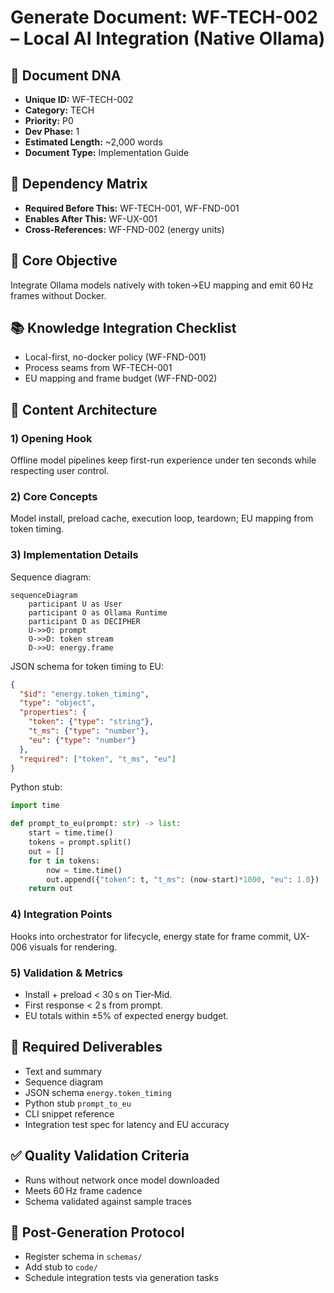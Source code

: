 # Generate Document: WF-TECH-002 – Local AI Integration (Native Ollama)

## 🧬 Document DNA
* **Unique ID:** WF-TECH-002
* **Category:** TECH
* **Priority:** P0
* **Dev Phase:** 1
* **Estimated Length:** ~2,000 words
* **Document Type:** Implementation Guide

## 🔗 Dependency Matrix
* **Required Before This:** WF-TECH-001, WF-FND-001
* **Enables After This:** WF-UX-001
* **Cross-References:** WF-FND-002 (energy units)

## 🎯 Core Objective
Integrate Ollama models natively with token→EU mapping and emit 60 Hz frames without Docker.

## 📚 Knowledge Integration Checklist
* Local-first, no-docker policy (WF-FND-001)
* Process seams from WF-TECH-001
* EU mapping and frame budget (WF-FND-002)

## 📝 Content Architecture
### 1) Opening Hook
Offline model pipelines keep first-run experience under ten seconds while respecting user control.

### 2) Core Concepts
Model install, preload cache, execution loop, teardown; EU mapping from token timing.

### 3) Implementation Details
Sequence diagram:
```mermaid
sequenceDiagram
    participant U as User
    participant O as Ollama Runtime
    participant D as DECIPHER
    U->>O: prompt
    O->>D: token stream
    D->>U: energy.frame
```
JSON schema for token timing to EU:
```json
{
  "$id": "energy.token_timing",
  "type": "object",
  "properties": {
    "token": {"type": "string"},
    "t_ms": {"type": "number"},
    "eu": {"type": "number"}
  },
  "required": ["token", "t_ms", "eu"]
}
```
Python stub:
```python
import time

def prompt_to_eu(prompt: str) -> list:
    start = time.time()
    tokens = prompt.split()
    out = []
    for t in tokens:
        now = time.time()
        out.append({"token": t, "t_ms": (now-start)*1000, "eu": 1.0})
    return out
```

### 4) Integration Points
Hooks into orchestrator for lifecycle, energy state for frame commit, UX-006 visuals for rendering.

### 5) Validation & Metrics
* Install + preload < 30 s on Tier‑Mid.
* First response < 2 s from prompt.
* EU totals within ±5% of expected energy budget.

## 🎨 Required Deliverables
* Text and summary
* Sequence diagram
* JSON schema `energy.token_timing`
* Python stub `prompt_to_eu`
* CLI snippet reference
* Integration test spec for latency and EU accuracy

## ✅ Quality Validation Criteria
* Runs without network once model downloaded
* Meets 60 Hz frame cadence
* Schema validated against sample traces

## 🔄 Post-Generation Protocol
* Register schema in `schemas/`
* Add stub to `code/`
* Schedule integration tests via generation tasks
